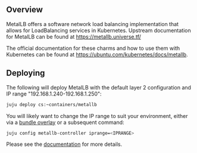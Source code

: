 ## Overview

MetalLB offers a software network load balancing implementation that allows for
LoadBalancing services in Kubernetes. Upstream documentation for MetalLB can be
found at <https://metallb.universe.tf/>

The official documentation for these charms and how to use them with Kubernetes
can be found at <https://ubuntu.com/kubernetes/docs/metallb>.

## Deploying

The following will deploy MetalLB with the default layer 2 configuration and IP
range "192.168.1.240-192.168.1.250":

```sh
juju deploy cs:~containers/metallb
```

You will likely want to change the IP range to suit your environment, either
via a [bundle overlay][] or a subsequent command:

```sh
juju config metallb-controller iprange=<IPRANGE>
```

Please see the [documentation](https://ubuntu.com/kubernetes/docs/metallb) for
more details.

[bundle overlay]: https://juju.is/docs/charm-bundles#heading--overlay-bundles
